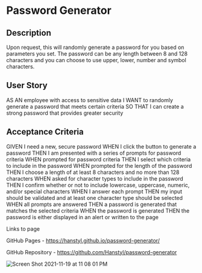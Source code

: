 # Password Generator 

## Description
Upon request, this will randomly generate a password for you based on parameters you set. The password can be any length between 8 and 128 characters and you can choose to use upper, lower, number and symbol characters. 

## User Story
AS AN employee with access to sensitive data
I WANT to randomly generate a password that meets certain criteria
SO THAT I can create a strong password that provides greater security

## Acceptance Criteria
GIVEN I need a new, secure password
WHEN I click the button to generate a password
THEN I am presented with a series of prompts for password criteria
WHEN prompted for password criteria
THEN I select which criteria to include in the password
WHEN prompted for the length of the password
THEN I choose a length of at least 8 characters and no more than 128 characters
WHEN asked for character types to include in the password
THEN I confirm whether or not to include lowercase, uppercase, numeric, and/or special characters
WHEN I answer each prompt
THEN my input should be validated and at least one character type should be selected
WHEN all prompts are answered
THEN a password is generated that matches the selected criteria
WHEN the password is generated
THEN the password is either displayed in an alert or written to the page


Links to page

GitHub Pages - https://hanstyl.github.io/password-generator/

GitHub Repository - https://github.com/Hanstyl/password-generator


![Screen Shot 2021-11-19 at 11 08 01 PM](https://user-images.githubusercontent.com/79775889/142716520-cf4e232f-b3ba-4229-ad54-b6fddb3d267d.png)
